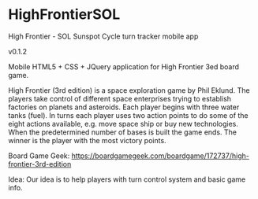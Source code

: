 # HighFrontierSOL
High Frontier - SOL Sunspot Cycle turn tracker mobile app

v0.1.2

Mobile HTML5 + CSS + JQuery application for High Frontier 3ed board game.

High Frontier (3rd edition) is a space exploration game by Phil Eklund. The players take control of different space enterprises trying to establish factories on planets and asteroids. Each player begins with three water tanks (fuel). In turns each player uses two action points to do some of the eight actions available, e.g. move space ship or buy new technologies. When the predetermined number of bases is built the game ends. The winner is the player with the most victory points.

Board Game Geek: https://boardgamegeek.com/boardgame/172737/high-frontier-3rd-edition

Idea:
Our idea is to help players with turn control system and basic game info.


